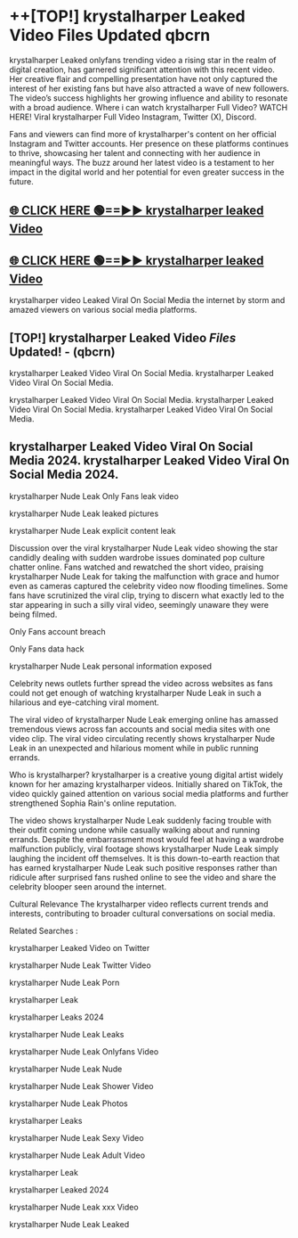 # ++[TOP!] krystalharper Leaked Video Files Updated qbcrn<br>

krystalharper Leaked onlyfans trending video a rising star in the realm of digital creation, has garnered significant attention with this recent video. Her creative flair and compelling presentation have not only captured the interest of her existing fans but have also attracted a wave of new followers. The video’s success highlights her growing influence and ability to resonate with a broad audience.
Where i can watch krystalharper Full Video? WATCH HERE! Viral krystalharper Full Video Instagram, Twitter (X), Discord.


Fans and viewers can find more of krystalharper's content on her official Instagram and Twitter accounts. Her presence on these platforms continues to thrive, showcasing her talent and connecting with her audience in meaningful ways. The buzz around her latest video is a testament to her impact in the digital world and her potential for even greater success in the future.


## [🌐 CLICK HERE 🟢==►► krystalharper leaked Video ](https://xnudes.xyz/go)

## [🌐 CLICK HERE 🟢==►► krystalharper leaked Video ](https://xnudes.xyz/go)



krystalharper video Leaked Viral On Social Media the internet by storm and amazed viewers on various social media platforms.


## [TOP!] krystalharper Leaked Video *Files* Updated! - (qbcrn)

krystalharper Leaked Video Viral On Social Media. krystalharper Leaked Video Viral On Social Media.

krystalharper Leaked Video Viral On Social Media. krystalharper Leaked Video Viral On Social Media. krystalharper Leaked Video Viral On Social Media.


## krystalharper Leaked Video Viral On Social Media 2024. krystalharper Leaked Video Viral On Social Media 2024.
krystalharper Nude Leak Only Fans leak video

krystalharper Nude Leak leaked pictures

krystalharper Nude Leak explicit content leak

Discussion over the viral krystalharper Nude Leak video showing the star candidly dealing with sudden wardrobe issues dominated pop culture chatter online. Fans watched and rewatched the short video, praising krystalharper Nude Leak for taking the malfunction with grace and humor even as cameras captured the celebrity video now flooding timelines. Some fans have scrutinized the viral clip, trying to discern what exactly led to the star appearing in such a silly viral video, seemingly unaware they were being filmed.


Only Fans account breach

Only Fans data hack

krystalharper Nude Leak personal information exposed

Celebrity news outlets further spread the video across websites as fans could not get enough of watching krystalharper Nude Leak in such a hilarious and eye-catching viral moment.


The viral video of krystalharper Nude Leak emerging online has amassed tremendous views across fan accounts and social media sites with one video clip. The viral video circulating recently shows krystalharper Nude Leak in an unexpected and hilarious moment while in public running errands.


Who is krystalharper? krystalharper is a creative young digital artist widely known for her amazing krystalharper videos. Initially shared on TikTok, the video quickly gained attention on various social media platforms and further strengthened Sophia Rain's online reputation.

The video shows krystalharper Nude Leak suddenly facing trouble with their outfit coming undone while casually walking about and running errands. Despite the embarrassment most would feel at having a wardrobe malfunction publicly, viral footage shows krystalharper Nude Leak simply laughing the incident off themselves. It is this down-to-earth reaction that has earned krystalharper Nude Leak such positive responses rather than ridicule after surprised fans rushed online to see the video and share the celebrity blooper seen around the internet.

Cultural Relevance The krystalharper video reflects current trends and interests, contributing to broader cultural conversations on social media.

Related Searches :

krystalharper Leaked Video on Twitter

krystalharper Nude Leak Twitter Video

krystalharper Nude Leak Porn

krystalharper Leak 

krystalharper Leaks 2024

krystalharper Nude Leak Leaks

krystalharper Nude Leak Onlyfans Video

krystalharper Nude Leak Nude

krystalharper Nude Leak Shower Video

krystalharper Nude Leak Photos

krystalharper Leaks

krystalharper Nude Leak Sexy Video

krystalharper Nude Leak Adult Video

krystalharper Leak

krystalharper Leaked 2024

krystalharper Nude Leak xxx Video

krystalharper Nude Leak Leaked